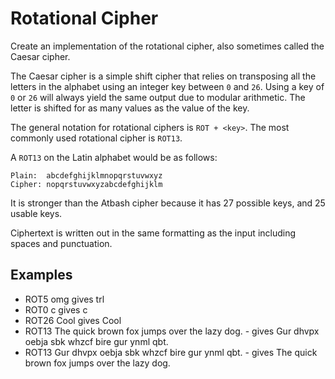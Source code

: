 ﻿# Rotational Cipher

Create an implementation of the rotational cipher, also sometimes called the Caesar cipher.

The Caesar cipher is a simple shift cipher that relies on transposing all the letters in the alphabet using an integer key between `0` and `26`. Using a key of `0` or `26` will always yield the same output due to modular arithmetic. The letter is shifted for as many values as the value of the key.

The general notation for rotational ciphers is `ROT + <key>`. The most commonly used rotational cipher is `ROT13`.

A `ROT13` on the Latin alphabet would be as follows:

    Plain:  abcdefghijklmnopqrstuvwxyz
    Cipher: nopqrstuvwxyzabcdefghijklm

It is stronger than the Atbash cipher because it has 27 possible keys, and 25 usable keys.

Ciphertext is written out in the same formatting as the input including spaces and punctuation.

## Examples

- ROT5 omg gives trl
- ROT0 c gives c
- ROT26 Cool gives Cool
- ROT13 The quick brown fox jumps over the lazy dog. - gives Gur dhvpx oebja sbk whzcf bire gur ynml qbt.
- ROT13 Gur dhvpx oebja sbk whzcf bire gur ynml qbt. - gives The quick brown fox jumps over the lazy dog.
